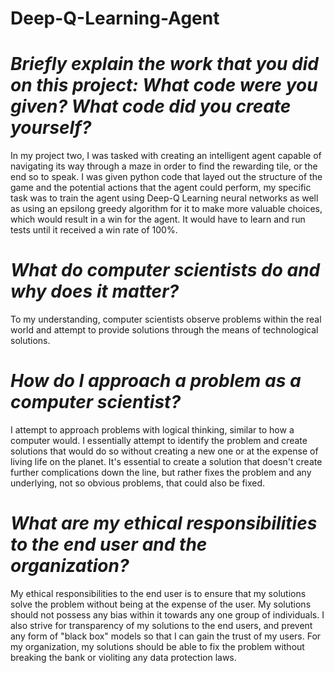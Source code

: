 # Deep-Q-Learning-Agent

# *Briefly explain the work that you did on this project: What code were you given? What code did you create yourself?*
In my project two, I was tasked with creating an intelligent agent capable of navigating its way through a maze in order to find the rewarding tile, or the end so to speak. I was given python code that layed out the structure of the game and the potential actions that the agent could perform, my specific task was to train the agent using Deep-Q Learning neural networks as well as using an epsilong greedy algorithm for it to make more valuable choices, which would result in a win for the agent. It would have to learn and run tests until it received a win rate of 100%. 

# *What do computer scientists do and why does it matter?*
To my understanding, computer scientists observe problems within the real world and attempt to provide solutions through the means of technological solutions. 

# *How do I approach a problem as a computer scientist?*
I attempt to approach problems with logical thinking, similar to how a computer would. I essentially attempt to identify the problem and create solutions that would do so without creating a new one or at the expense of living life on the planet. It's essential to create a solution that doesn't create further complications down the line, but rather fixes the problem and any underlying, not so obvious problems, that could also be fixed.

# *What are my ethical responsibilities to the end user and the organization?*
My ethical responsibilities to the end user is to ensure that my solutions solve the problem without being at the expense of the user. My solutions should not possess any bias within it towards any one group of individuals. I also strive for transparency of my solutions to the end users, and prevent any form of "black box" models so that I can gain the trust of my users. For my organization, my solutions should be able to fix the problem without breaking the bank or violiting any data protection laws.
